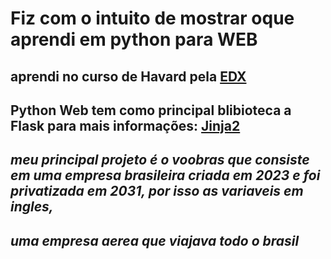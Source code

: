 # Fiz com o intuito de mostrar oque aprendi em python para WEB

## **aprendi no curso de Havard pela  [EDX](https://courses.edx.org/courses/course-v1:HarvardX+CS50W+Web/course/)**

## Python Web tem como principal blibioteca a Flask para mais informações: [Jinja2](https://jinja.palletsprojects.com/en/2.11.x/)

## *meu principal projeto é o voobras que consiste em uma empresa brasileira criada em 2023 e foi privatizada em 2031, por isso as variaveis em ingles,* 
## *uma empresa aerea que viajava todo o brasil*

